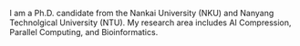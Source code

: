 I am a Ph.D. candidate from the Nankai University (NKU) and Nanyang Technolgical University (NTU). My research area includes AI Compression, Parallel Computing, and Bioinformatics.
